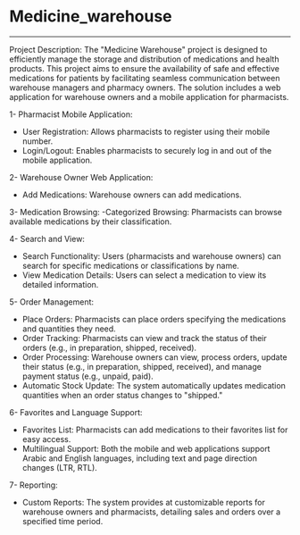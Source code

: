 # Medicine_warehouse
-------------------------

Project Description:
The "Medicine Warehouse" project is designed to efficiently manage the storage and distribution of medications and health products. This project aims to ensure the availability of safe and effective medications for patients by facilitating seamless communication between warehouse managers and pharmacy owners. The solution includes a web application for warehouse owners and a mobile application for pharmacists.

1- Pharmacist Mobile Application:
   - User Registration: Allows pharmacists to register using their mobile number.
   - Login/Logout: Enables pharmacists to securely log in and out of the mobile application.

2- Warehouse Owner Web Application:
   - Add Medications: Warehouse owners can add medications.

3- Medication Browsing:
   -Categorized Browsing: Pharmacists can browse available medications by their classification.

4- Search and View:
   - Search Functionality: Users (pharmacists and warehouse owners) can search for specific medications or classifications by name.
   - View Medication Details: Users can select a medication to view its detailed information.

5- Order Management:
   - Place Orders: Pharmacists can place orders specifying the medications and quantities they need.
   - Order Tracking: Pharmacists can view and track the status of their orders (e.g., in preparation, shipped, received).
   - Order Processing: Warehouse owners can view, process orders, update their status (e.g., in preparation, shipped, received), and manage payment status (e.g., unpaid, paid).
   - Automatic Stock Update: The system automatically updates medication quantities when an order status changes to "shipped."

6- Favorites and Language Support:
   - Favorites List: Pharmacists can add medications to their favorites list for easy access.
   - Multilingual Support: Both the mobile and web applications support Arabic and English languages, including text and page direction changes (LTR, RTL).

7- Reporting:
   - Custom Reports: The system provides at customizable reports for warehouse owners and pharmacists, detailing sales and orders over a specified time period.
